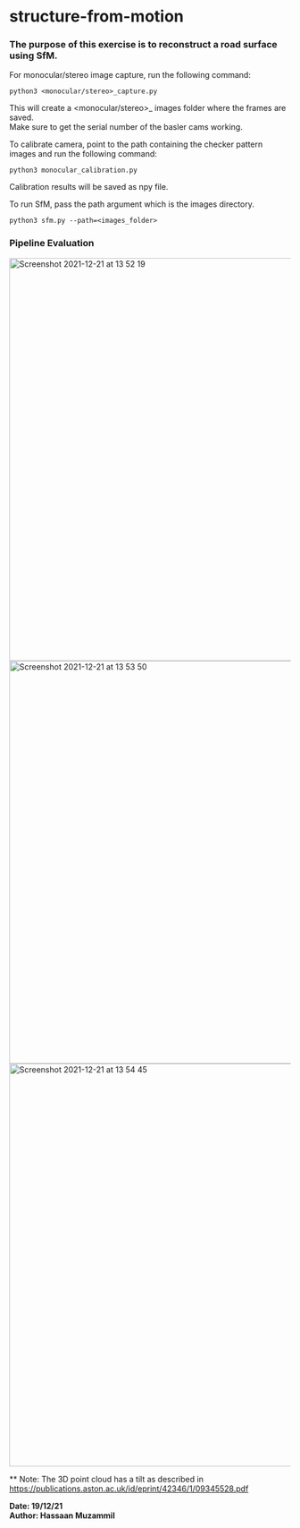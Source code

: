 # structure-from-motion

### The purpose of this exercise is to reconstruct a road surface using SfM.

For monocular/stereo image capture, run the following command:                                         
```
python3 <monocular/stereo>_capture.py
```  
This will create a <monocular/stereo>_ images folder where the frames are saved.                  
Make sure to get the serial number of the basler cams working. 

  
To calibrate camera, point to the path containing the checker pattern images and run the following command:                                                               
```
python3 monocular_calibration.py
```     
Calibration results will be saved as npy file.  
  
To run SfM, pass the path argument which is the images directory.                         
```
python3 sfm.py --path=<images_folder>
```                               


### Pipeline Evaluation
<img width="720" height="720" alt="Screenshot 2021-12-21 at 13 52 19" src="https://user-images.githubusercontent.com/52124348/146900413-885f7649-b860-4b1e-911b-9dd74d63fce7.png">
<img width="720" height="720"alt="Screenshot 2021-12-21 at 13 53 50" src="https://user-images.githubusercontent.com/52124348/146900632-f1861e48-ffb1-4da1-9b5e-fb81b0583b6a.png">
<img width="720" height="720" alt="Screenshot 2021-12-21 at 13 54 45" src="https://user-images.githubusercontent.com/52124348/146900751-3de13d4f-d5bd-4ef6-9610-bac788150277.png">

** Note: The 3D point cloud has a tilt as described in https://publications.aston.ac.uk/id/eprint/42346/1/09345528.pdf

**Date: 19/12/21**                             
**Author: Hassaan Muzammil**

